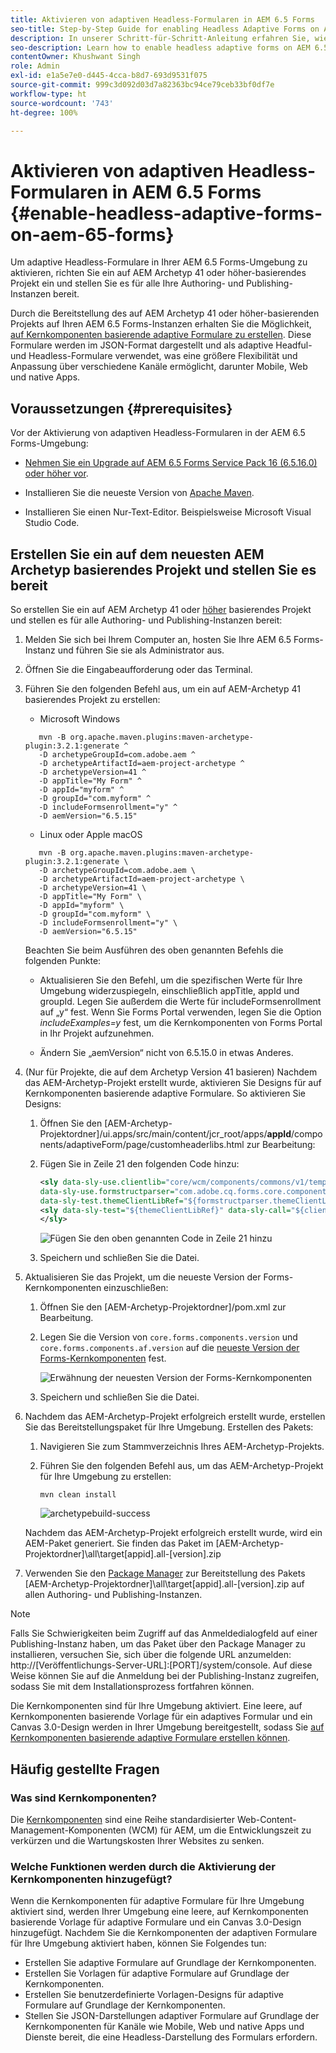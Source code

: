 ```yaml
---
title: Aktivieren von adaptiven Headless-Formularen in AEM 6.5 Forms
seo-title: Step-by-Step Guide for enabling Headless Adaptive Forms on AEM 6.5 Forms
description: In unserer Schritt-für-Schritt-Anleitung erfahren Sie, wie Sie in AEM 6.5 Forms adaptive Headless-Formulare aktivieren können. Unser Tutorial führt Sie durch den Prozess, wodurch Sie diese leistungsstarke Funktion einfach in Ihre Website integrieren und Ihr Kundenerlebnis verbessern können.
seo-description: Learn how to enable headless adaptive forms on AEM 6.5 Forms with our step-by-step guide. Our tutorial walks you through the process, making it easy to integrate this powerful feature into your website and improve your user experience.
contentOwner: Khushwant Singh
role: Admin
exl-id: e1a5e7e0-d445-4cca-b8d7-693d9531f075
source-git-commit: 999c3d092d03d7a82363bc94ce79ceb33bf0df7e
workflow-type: ht
source-wordcount: '743'
ht-degree: 100%

---
```


# Aktivieren von adaptiven Headless-Formularen in AEM 6.5 Forms {#enable-headless-adaptive-forms-on-aem-65-forms}

Um adaptive Headless-Formulare in Ihrer AEM 6.5 Forms-Umgebung zu aktivieren, richten Sie ein auf AEM Archetyp 41 oder höher-basierendes Projekt ein und stellen Sie es für alle Ihre Authoring- und Publishing-Instanzen bereit.

Durch die Bereitstellung des auf AEM Archetyp 41 oder höher-basierenden Projekts auf Ihren AEM 6.5 Forms-Instanzen erhalten Sie die Möglichkeit, [auf Kernkomponenten basierende adaptive Formulare zu erstellen](create-a-headless-adaptive-form.md). Diese Formulare werden im JSON-Format dargestellt und als adaptive Headful- und Headless-Formulare verwendet, was eine größere Flexibilität und Anpassung über verschiedene Kanäle ermöglicht, darunter Mobile, Web und native Apps.

## Voraussetzungen {#prerequisites}

Vor der Aktivierung von adaptiven Headless-Formularen in der AEM 6.5 Forms-Umgebung:

* [Nehmen Sie ein Upgrade auf AEM 6.5 Forms Service Pack 16 (6.5.16.0) oder höher vor](https://experienceleague.adobe.com/docs/experience-manager-65/release-notes/aem-forms-current-service-pack-installation-instructions.html?lang=de).

* Installieren Sie die neueste Version von [Apache Maven](https://maven.apache.org/download.cgi).

* Installieren Sie einen Nur-Text-Editor. Beispielsweise Microsoft Visual Studio Code.

## Erstellen Sie ein auf dem neuesten AEM Archetyp basierendes Projekt und stellen Sie es bereit

So erstellen Sie ein auf AEM Archetyp 41 oder [höher](https://github.com/adobe/aem-project-archetype) basierendes Projekt und stellen es für alle Authoring- und Publishing-Instanzen bereit:

1. Melden Sie sich bei Ihrem Computer an, hosten Sie Ihre AEM 6.5 Forms-Instanz und führen Sie sie als Administrator aus.
1. Öffnen Sie die Eingabeaufforderung oder das Terminal.
1. Führen Sie den folgenden Befehl aus, um ein auf AEM-Archetyp 41 basierendes Projekt zu erstellen:

   * Microsoft Windows

   ```Shell
      mvn -B org.apache.maven.plugins:maven-archetype-plugin:3.2.1:generate ^
      -D archetypeGroupId=com.adobe.aem ^
      -D archetypeArtifactId=aem-project-archetype ^
      -D archetypeVersion=41 ^
      -D appTitle="My Form" ^
      -D appId="myform" ^
      -D groupId="com.myform" ^
      -D includeFormsenrollment="y" ^
      -D aemVersion="6.5.15" 
   ```

   * Linux oder Apple macOS

   ```Shell
      mvn -B org.apache.maven.plugins:maven-archetype-plugin:3.2.1:generate \
      -D archetypeGroupId=com.adobe.aem \
      -D archetypeArtifactId=aem-project-archetype \
      -D archetypeVersion=41 \
      -D appTitle="My Form" \
      -D appId="myform" \
      -D groupId="com.myform" \
      -D includeFormsenrollment="y" \
      -D aemVersion="6.5.15" 
   ```

   Beachten Sie beim Ausführen des oben genannten Befehls die folgenden Punkte:

   * Aktualisieren Sie den Befehl, um die spezifischen Werte für Ihre Umgebung widerzuspiegeln, einschließlich appTitle, appId und groupId. Legen Sie außerdem die Werte für includeFormsenrollment auf „y“ fest. Wenn Sie Forms Portal verwenden, legen Sie die Option _includeExamples=y_ fest, um die Kernkomponenten von Forms Portal in Ihr Projekt aufzunehmen.

   * Ändern Sie „aemVersion“ nicht von 6.5.15.0 in etwas Anderes.

1. (Nur für Projekte, die auf dem Archetyp Version 41 basieren) Nachdem das AEM-Archetyp-Projekt erstellt wurde, aktivieren Sie Designs für auf Kernkomponenten basierende adaptive Formulare. So aktivieren Sie Designs:

   1. Öffnen Sie den [AEM-Archetyp-Projektordner]/ui.apps/src/main/content/jcr_root/apps/__appId__/components/adaptiveForm/page/customheaderlibs.html zur Bearbeitung:

   1. Fügen Sie in Zeile 21 den folgenden Code hinzu:

      ```XML
      <sly data-sly-use.clientlib="core/wcm/components/commons/v1/templates/clientlib.html"
      data-sly-use.formstructparser="com.adobe.cq.forms.core.components.models.form.FormStructureParser"
      data-sly-test.themeClientLibRef="${formstructparser.themeClientLibRefFromFormContainer}">
      <sly data-sly-test="${themeClientLibRef}" data-sly-call="${clientlib.css @ categories=themeClientLibRef}"/>
      </sly>
      ```

      ![Fügen Sie den oben genannten Code in Zeile 21 hinzu](/help/assets/code-to-enable-themes.png)

   1. Speichern und schließen Sie die Datei.

1. Aktualisieren Sie das Projekt, um die neueste Version der Forms-Kernkomponenten einzuschließen:

   1. Öffnen Sie den [AEM-Archetyp-Projektordner]/pom.xml zur Bearbeitung.
   1. Legen Sie die Version von `core.forms.components.version` und `core.forms.components.af.version` auf die [neueste Version der Forms-Kernkomponenten](https://github.com/adobe/aem-core-forms-components/tree/release/650) fest.

      ![Erwähnung der neuesten Version der Forms-Kernkomponenten](/help/assets/latest-forms-component-version.png)

   1. Speichern und schließen Sie die Datei.


1. Nachdem das AEM-Archetyp-Projekt erfolgreich erstellt wurde, erstellen Sie das Bereitstellungspaket für Ihre Umgebung. Erstellen des Pakets:

   1. Navigieren Sie zum Stammverzeichnis Ihres AEM-Archetyp-Projekts.


   1. Führen Sie den folgenden Befehl aus, um das AEM-Archetyp-Projekt für Ihre Umgebung zu erstellen:

      ```Shell
      mvn clean install
      ```

      ![archetypebuild-success](assets/corecomponent-build-successful.png)


   Nachdem das AEM-Archetyp-Projekt erfolgreich erstellt wurde, wird ein AEM-Paket generiert. Sie finden das Paket im [AEM-Archetyp-Projektordner]\all\target\[appid].all-[version].zip

1. Verwenden Sie den [Package Manager](https://experienceleague.adobe.com/docs/experience-manager-65/administering/contentmanagement/package-manager.html?lang=de) zur Bereitstellung des Pakets [AEM-Archetyp-Projektordner]\all\target\[appid].all-[version].zip auf allen Authoring- und Publishing-Instanzen.

>[!NOTE]
>
>
>
>Falls Sie Schwierigkeiten beim Zugriff auf das Anmeldedialogfeld auf einer Publishing-Instanz haben, um das Paket über den Package Manager zu installieren, versuchen Sie, sich über die folgende URL anzumelden: http://[Veröffentlichungs-Server-URL]:[PORT]/system/console. Auf diese Weise können Sie auf die Anmeldung bei der Publishing-Instanz zugreifen, sodass Sie mit dem Installationsprozess fortfahren können.


Die Kernkomponenten sind für Ihre Umgebung aktiviert. Eine leere, auf Kernkomponenten basierende Vorlage für ein adaptives Formular und ein Canvas 3.0-Design werden in Ihrer Umgebung bereitgestellt, sodass Sie [auf Kernkomponenten basierende adaptive Formulare erstellen können](create-a-headless-adaptive-form.md).

## Häufig gestellte Fragen

### Was sind Kernkomponenten?

Die [Kernkomponenten](https://experienceleague.adobe.com/docs/experience-manager-core-components/using/introduction.html?lang=de) sind eine Reihe standardisierter Web-Content-Management-Komponenten (WCM) für AEM, um die Entwicklungszeit zu verkürzen und die Wartungskosten Ihrer Websites zu senken.

### Welche Funktionen werden durch die Aktivierung der Kernkomponenten hinzugefügt?


Wenn die Kernkomponenten für adaptive Formulare für Ihre Umgebung aktiviert sind, werden Ihrer Umgebung eine leere, auf Kernkomponenten basierende Vorlage für adaptive Formulare und ein Canvas 3.0-Design hinzugefügt. Nachdem Sie die Kernkomponenten der adaptiven Formulare für Ihre Umgebung aktiviert haben, können Sie Folgendes tun:

* Erstellen Sie adaptive Formulare auf Grundlage der Kernkomponenten.
* Erstellen Sie Vorlagen für adaptive Formulare auf Grundlage der Kernkomponenten.
* Erstellen Sie benutzerdefinierte Vorlagen-Designs für adaptive Formulare auf Grundlage der Kernkomponenten.
* Stellen Sie JSON-Darstellungen adaptiver Formulare auf Grundlage der Kernkomponenten für Kanäle wie Mobile, Web und native Apps und Dienste bereit, die eine Headless-Darstellung des Formulars erfordern.
